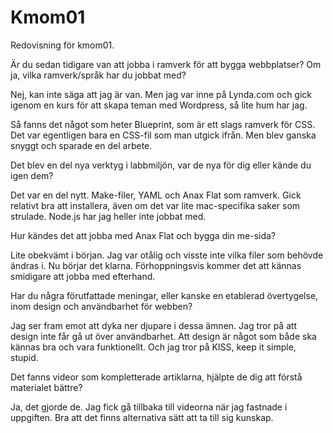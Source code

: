 Kmom01
===============================

Redovisning för kmom01.


Är du sedan tidigare van att jobba i ramverk för att bygga webbplatser? Om ja, vilka ramverk/språk har du jobbat med?

Nej, kan inte säga att jag är van. Men jag var inne på Lynda.com och gick igenom en kurs för att skapa teman med Wordpress, så lite hum har jag.

Så fanns det något som heter Blueprint, som är ett slags ramverk för
CSS. Det var egentligen bara en CSS-fil som man utgick ifrån. Men blev
ganska snyggt och sparade en del arbete.

Det blev en del nya verktyg i labbmiljön, var de nya för dig eller kände du igen dem?

Det var en del nytt. Make-filer, YAML och Anax Flat som ramverk. Gick relativt bra att
installera, även om det var lite mac-specifika saker som strulade.
Node.js har jag heller inte jobbat med.

Hur kändes det att jobba med Anax Flat och bygga din me-sida?

Lite obekvämt i början. Jag var otålig och visste inte vilka filer
som behövde ändras i. Nu börjar det klarna. Förhoppningsvis kommer det
att kännas smidigare att jobba med efterhand.

Har du några förutfattade meningar, eller kanske en etablerad övertygelse, inom design och användbarhet för webben?

Jag ser fram emot att dyka ner djupare i dessa ämnen. Jag tror på att
design inte får gå ut över användbarhet. Att design är något som både ska kännas bra och vara funktionellt. Och jag tror på KISS, keep it simple, stupid.


Det fanns videor som kompletterade artiklarna, hjälpte de dig att förstå materialet bättre?

Ja, det gjorde de. Jag fick gå tillbaka till videorna när jag fastnade
i uppgiften. Bra att det finns alternativa sätt att ta till sig kunskap.
